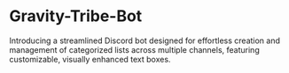 # Gravity-Tribe-Bot
Introducing a streamlined Discord bot designed for effortless creation and management of categorized lists across multiple channels, featuring customizable, visually enhanced text boxes.
